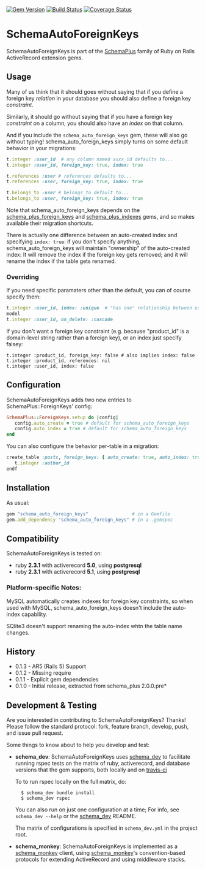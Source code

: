 [![Gem Version](https://badge.fury.io/rb/schema_auto_foreign_keys.svg)](http://badge.fury.io/rb/schema_auto_foreign_keys)
[![Build Status](https://secure.travis-ci.org/SchemaPlus/schema_auto_foreign_keys.svg)](http://travis-ci.org/SchemaPlus/schema_auto_foreign_keys)
[![Coverage Status](https://img.shields.io/coveralls/SchemaPlus/schema_auto_foreign_keys.svg)](https://coveralls.io/r/SchemaPlus/schema_auto_foreign_keys)

# SchemaAutoForeignKeys


SchemaAutoForeignKeys is part of the [SchemaPlus](https://github.com/SchemaPlus/) family of Ruby on Rails ActiveRecord extension gems.

## Usage

Many of us think that it should goes without saying that if you define a foreign key *relation* in your database you should also define a foreign key *constraint*.

Similarly, it should go without saying that if you have a foreign key *constraint* on a column, you should also have an *index* on that column.

And if you include the `schema_auto_foreign_keys` gem, these will also go without typing!  schema_auto_foreign_keys simply turns on some default behavior in your migrations:

```ruby
t.integer :user_id  # any column named xxxx_id defaults to...
t.integer :user_id, foreign_key: true, index: true

t.references :user # references defaults to...
t.references :user, foreign_key: true, index: true

t.belongs_to :user # belongs_to default to...
t.belongs_to :user, foreign_key: true, index: true
```

Note that schema_auto_foreign_keys depends on the [schema_plus_foreign_keys](https://github.com/SchemaPlus/schema_plus_foreign_keys) and [schema_plus_indexes](https://github.com/SchemaPlus/schema_plus_indexes) gems, and so makes available their migration shortcuts.

There is actually one difference between an auto-created index and specifying `index: true`: if you don't specify anything, schema_auto_foreign_keys will maintain "ownership" of the auto-created index:  It will remove the index if the foreign key gets removed; and it will rename the index if the table gets renamed.

### Overriding

If you need specific paramaters other than the default, you can of course specify them:

```ruby
t.integer :user_id, index: :unique  # "has one" relationship between users and this 
model
t.integer :user_id, on_delete: :cascade
```

If you don't want a foreign key constraint (e.g. because "product_id" is a domain-level string rather than a foreign key), or an index just specify falsey:

```rugy
t.integer :product_id, foreign_key: false # also implies index: false
t.integer :product_id, references: nil
t.integer :user_id, index: false
```

## Configuration

SchemaAutoForeignKeys adds two new entries to SchemaPlus::ForeignKeys' config:

```ruby
SchemaPlus::ForeignKeys.setup do |config|
   config.auto_create = true # default for schema_auto_foreign_keys
   config.auto_index = true # default for schema_auto_foreign_keys
end
```

You can also configure the behavior per-table in a migration:

```ruby
create_table :posts, foreign_keys: { auto_create: true, auto_index: true } do |t|
   t.integer :author_id
endf
```


## Installation

<!-- SCHEMA_DEV: TEMPLATE INSTALLATION - begin -->
<!-- These lines are auto-inserted from a schema_dev template -->
As usual:

```ruby
gem "schema_auto_foreign_keys"                # in a Gemfile
gem.add_dependency "schema_auto_foreign_keys" # in a .gemspec
```

<!-- SCHEMA_DEV: TEMPLATE INSTALLATION - end -->

## Compatibility

SchemaAutoForeignKeys is tested on:

<!-- SCHEMA_DEV: MATRIX - begin -->
<!-- These lines are auto-generated by schema_dev based on schema_dev.yml -->
* ruby **2.3.1** with activerecord **5.0**, using **postgresql**
* ruby **2.3.1** with activerecord **5.1**, using **postgresql**

<!-- SCHEMA_DEV: MATRIX - end -->

### Platform-specific Notes:

MySQL automatically creates indexes for foreign key constraints, so when used with MySQL, schema_auto_foreign_keys doesn't include the auto-index capability.

SQlite3 doesn't support renaming the auto-index whtn the table name changes.



## History

* 0.1.3 - AR5 (Rails 5) Support
* 0.1.2 - Missing require
* 0.1.1 - Explicit gem dependencies
* 0.1.0 - Initial release, extracted from schema_plus 2.0.0.pre*

## Development & Testing

Are you interested in contributing to SchemaAutoForeignKeys?  Thanks!  Please follow
the standard protocol: fork, feature branch, develop, push, and issue pull
request.

Some things to know about to help you develop and test:

<!-- SCHEMA_DEV: TEMPLATE USES SCHEMA_DEV - begin -->
<!-- These lines are auto-inserted from a schema_dev template -->
* **schema_dev**:  SchemaAutoForeignKeys uses [schema_dev](https://github.com/SchemaPlus/schema_dev) to
  facilitate running rspec tests on the matrix of ruby, activerecord, and database
  versions that the gem supports, both locally and on
  [travis-ci](http://travis-ci.org/SchemaPlus/schema_auto_foreign_keys)

  To to run rspec locally on the full matrix, do:

        $ schema_dev bundle install
        $ schema_dev rspec

  You can also run on just one configuration at a time;  For info, see `schema_dev --help` or the [schema_dev](https://github.com/SchemaPlus/schema_dev) README.

  The matrix of configurations is specified in `schema_dev.yml` in
  the project root.


<!-- SCHEMA_DEV: TEMPLATE USES SCHEMA_DEV - end -->


<!-- SCHEMA_DEV: TEMPLATE USES SCHEMA_MONKEY - begin -->
<!-- These lines are auto-inserted from a schema_dev template -->
* **schema_monkey**: SchemaAutoForeignKeys is implemented as a
  [schema_monkey](https://github.com/SchemaPlus/schema_monkey) client,
  using [schema_monkey](https://github.com/SchemaPlus/schema_monkey)'s
  convention-based protocols for extending ActiveRecord and using middleware stacks.

<!-- SCHEMA_DEV: TEMPLATE USES SCHEMA_MONKEY - end -->
